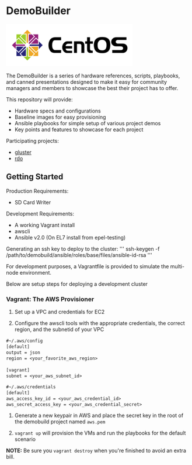 # DemoBuilder

![CentOS Logo](logos/centos-logo-light.png)

The DemoBuilder is a series of hardware references, scripts, playbooks, and canned presentations
designed to make it easy for community managers and members to showcase the
best their project has to offer.

This repository will provide:

* Hardware specs and configurations
* Baseline images for easy provisioning
* Ansible playbooks for simple setup of various project demos
* Key points and features to showcase for each project


Participating projects:

* [gluster](https://www.gluster.org/)
* [rdo](https://www.rdoproject.org/)

## Getting Started

Production Requirements:
* SD Card Writer

Development Requirements:
* A working Vagrant install
* awscli
* Ansible v2.0 (On EL7 install from epel-testing)

Generating an ssh key to deploy to the cluster:
'''
ssh-keygen -f /path/to/demobuild/ansible/roles/base/files/ansible-id-rsa
'''

For development purposes, a Vagrantfile is provided to simulate the multi-node
environment. 

Below are setup steps for deploying a development cluster

### Vagrant: The AWS Provisioner
1. Set up a VPC and credentials for EC2

1. Configure the awscli tools with the appropriate credentials, the correct
   region, and the subnetid of your VPC
```
#~/.aws/config
[default]
output = json
region = <your_favorite_aws_region>

[vagrant]
subnet = <your_aws_subnet_id>
```
```
#~/.aws/credentials
[default]
aws_access_key_id = <your_aws_credential_id>
aws_secret_access_key = <your_aws_credential_secret>
```

1. Generate a new keypair in AWS and place the secret key in the root of the
   demobuild project named `aws.pem`

1. `vagrant up` will provision the VMs and run the playbooks for the default
   scenario

**NOTE:** Be sure you `vagrant destroy` when you're finished to avoid an extra
bill. 
